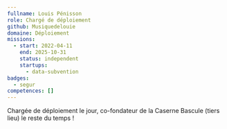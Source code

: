 ```yaml
---
fullname: Louis Pénisson
role: Chargé de déploiement
github: Musiquedelouie
domaine: Déploiement
missions:
  - start: 2022-04-11
    end: 2025-10-31
    status: independent
    startups:
      - data-subvention
badges:
  - segur
competences: []
---
```

Chargée de déploiement le jour, co-fondateur de la Caserne Bascule (tiers lieu) le reste du temps !